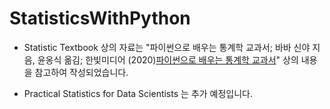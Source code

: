# StatisticsWithPython

- Statistic Textbook 상의 자료는 "파이썬으로 배우는 통계학 교과서; 바바 신야 지음, 윤옹식 옮김; 한빛미디어 (2020)[파이썬으로 배우는 통계학 교과서](https://www.hanbit.co.kr/store/books/look.php?p_code=B7226175941)" 상의 내용을 참고하여 작성되었습니다.



- Practical Statistics for Data Scientists 는 추가 예정입니다.
